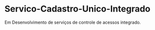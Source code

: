 # Servico-Cadastro-Unico-Integrado
Em Desenvolvimento de serviços de controle de acessos integrado.
